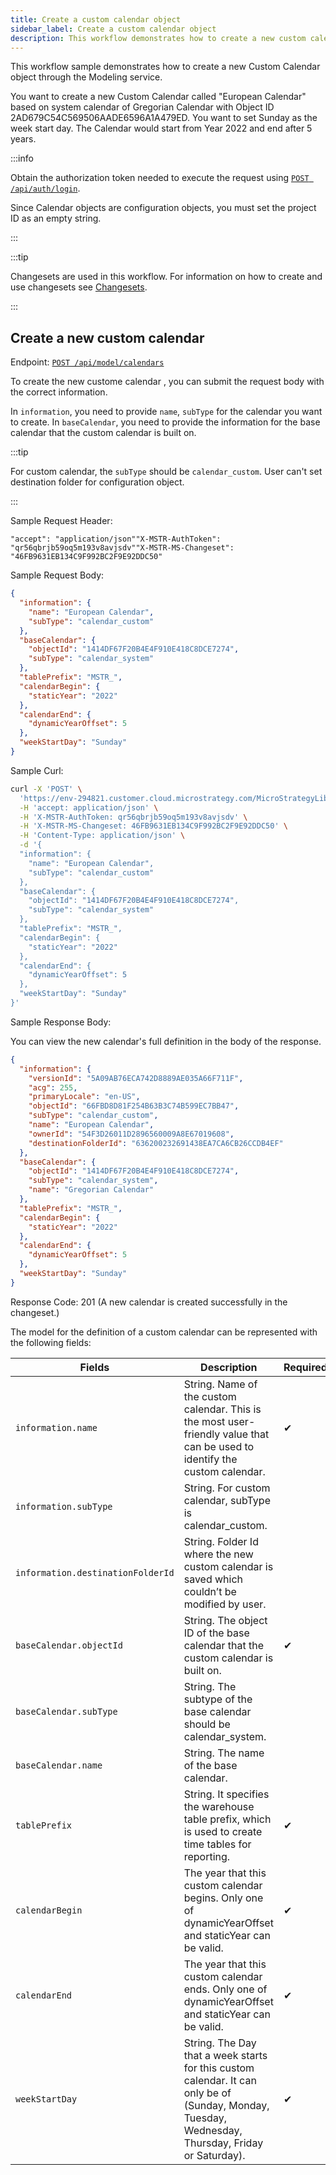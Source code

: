 ```yaml
---
title: Create a custom calendar object
sidebar_label: Create a custom calendar object
description: This workflow demonstrates how to create a new custom calendar object through the Modeling service.
---
```


<Available since="2021 Update 7" />

This workflow sample demonstrates how to create a new Custom Calendar object through the Modeling service.

You want to create a new Custom Calendar called "European Calendar" based on system calendar of Gregorian Calendar with Object ID 2AD679C54C569506AADE6596A1A479ED. You want to set Sunday as the week start day. The Calendar would start from Year 2022 and end after 5 years.

:::info

Obtain the authorization token needed to execute the request using [`POST /api/auth/login`](https://demo.microstrategy.com/MicroStrategyLibrary/api-docs/index.html#/Authentication/postLogin).

Since Calendar objects are configuration objects, you must set the project ID as an empty string.

:::

:::tip

Changesets are used in this workflow. For information on how to create and use changesets see [Changesets](/docs/common-workflows/modeling/changesets.md).

:::

## Create a new custom calendar

Endpoint: [`POST /api/model/calendars`](https://demo.microstrategy.com/MicroStrategyLibrary/api-docs/index.html#/calendars)

To create the new custome calendar , you can submit the request body with the correct information.

In `information`, you need to provide `name`, `subType` for the calendar you want to create. In `baseCalendar`, you need to provide the information for the base calendar that the custom calendar is built on.

:::tip

For custom calendar, the `subType` should be `calendar_custom`. User can't set destination folder for configuration object.

:::

Sample Request Header:

```http
"accept": "application/json""X-MSTR-AuthToken": "qr56qbrjb59oq5m193v8avjsdv""X-MSTR-MS-Changeset": "46FB9631EB134C9F992BC2F9E92DDC50"
```

Sample Request Body:

```json
{
  "information": {
    "name": "European Calendar",
    "subType": "calendar_custom"
  },
  "baseCalendar": {
    "objectId": "1414DF67F20B4E4F910E418C8DCE7274",
    "subType": "calendar_system"
  },
  "tablePrefix": "MSTR_",
  "calendarBegin": {
    "staticYear": "2022"
  },
  "calendarEnd": {
    "dynamicYearOffset": 5
  },
  "weekStartDay": "Sunday"
}
```

Sample Curl:

```bash
curl -X 'POST' \
  'https://env-294821.customer.cloud.microstrategy.com/MicroStrategyLibrary/api/model/calendars' \
  -H 'accept: application/json' \
  -H 'X-MSTR-AuthToken: qr56qbrjb59oq5m193v8avjsdv' \
  -H 'X-MSTR-MS-Changeset: 46FB9631EB134C9F992BC2F9E92DDC50' \
  -H 'Content-Type: application/json' \
  -d '{
  "information": {
    "name": "European Calendar",
    "subType": "calendar_custom"
  },
  "baseCalendar": {
    "objectId": "1414DF67F20B4E4F910E418C8DCE7274",
    "subType": "calendar_system"
  },
  "tablePrefix": "MSTR_",
  "calendarBegin": {
    "staticYear": "2022"
  },
  "calendarEnd": {
    "dynamicYearOffset": 5
  },
  "weekStartDay": "Sunday"
}'
```

Sample Response Body:

You can view the new calendar's full definition in the body of the response.

```json
{
  "information": {
    "versionId": "5A09AB76ECA742D8889AE035A66F711F",
    "acg": 255,
    "primaryLocale": "en-US",
    "objectId": "66FBD8D81F254B63B3C74B599EC7BB47",
    "subType": "calendar_custom",
    "name": "European Calendar",
    "ownerId": "54F3D26011D2896560009A8E67019608",
    "destinationFolderId": "636200232691438EA7CA6CB26CCDB4EF"
  },
  "baseCalendar": {
    "objectId": "1414DF67F20B4E4F910E418C8DCE7274",
    "subType": "calendar_system",
    "name": "Gregorian Calendar"
  },
  "tablePrefix": "MSTR_",
  "calendarBegin": {
    "staticYear": "2022"
  },
  "calendarEnd": {
    "dynamicYearOffset": 5
  },
  "weekStartDay": "Sunday"
}
```

Response Code: 201 (A new calendar is created successfully in the changeset.)

The model for the definition of a custom calendar can be represented with the following fields:

| Fields                            | Description                                                                                                                                        | Required? |
| --------------------------------- | -------------------------------------------------------------------------------------------------------------------------------------------------- | --------- |
| `information.name`                | String. Name of the custom calendar. This is the most user-friendly value that can be used to identify the custom calendar.                        | ✔         |
| `information.subType`             | String. For custom calendar, subType is calendar_custom.                                                                                           |           |
| `information.destinationFolderId` | String. Folder Id where the new custom calendar is saved which couldn’t be modified by user.                                                       |           |
| `baseCalendar.objectId`           | String. The object ID of the base calendar that the custom calendar is built on.                                                                   | ✔         |
| `baseCalendar.subType`            | String. The subtype of the base calendar should be calendar_system.                                                                                |           |
| `baseCalendar.name`               | String. The name of the base calendar.                                                                                                             |           |
| `tablePrefix`                     | String. It specifies the warehouse table prefix, which is used to create time tables for reporting.                                                | ✔         |
| `calendarBegin`                   | The year that this custom calendar begins. Only one of dynamicYearOffset and staticYear can be valid.                                              | ✔         |
| `calendarEnd`                     | The year that this custom calendar ends. Only one of dynamicYearOffset and staticYear can be valid.                                                | ✔         |
| `weekStartDay`                    | String. The Day that a week starts for this custom calendar. It can only be of (Sunday, Monday, Tuesday, Wednesday, Thursday, Friday or Saturday). | ✔         |
